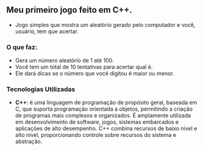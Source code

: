 ## Meu primeiro jogo feito em C++.

- Jogo simples que mostra um aleatório gerado pelo computador e você, usuário, tem que acertar.

### O que faz:

- Gera um número aleatório de 1 até 100.
- Você tem um total de 10 tentativas para acertar qual é.
- Ele dará dicas se o número que você digitou é maior ou menor.

### Tecnologias Utilizadas

- **C++**: é uma linguagem de programação de propósito geral, baseada em C, que suporta programação orientada a objetos, permitindo a criação de programas mais complexos e organizados. É amplamente utilizada em desenvolvimento de software, jogos, sistemas embarcados e aplicações de alto desempenho. C++ combina recursos de baixo nível e alto nível, proporcionando controle sobre recursos do sistema e abstração.
